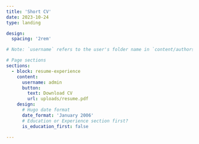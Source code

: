 ```yaml
---
title: 'Short CV'
date: 2023-10-24
type: landing

design:
  spacing: '2rem'

# Note: `username` refers to the user's folder name in `content/authors/`

# Page sections
sections:
  - block: resume-experience
    content:
      username: admin
      button:
        text: Download CV
        url: uploads/resume.pdf  
    design:
      # Hugo date format
      date_format: 'January 2006'
      # Education or Experience section first?
      is_education_first: false

---
```

